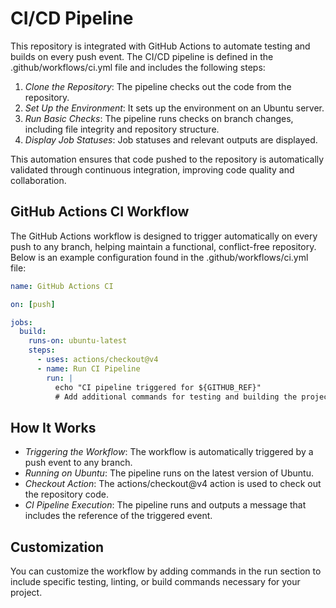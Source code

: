# CI/CD Pipeline

This repository is integrated with GitHub Actions to automate testing and builds on every push event. The CI/CD pipeline is defined in the .github/workflows/ci.yml file and includes the following steps:

1. *Clone the Repository*: The pipeline checks out the code from the repository.
2. *Set Up the Environment*: It sets up the environment on an Ubuntu server.
3. *Run Basic Checks*: The pipeline runs checks on branch changes, including file integrity and repository structure.
4. *Display Job Statuses*: Job statuses and relevant outputs are displayed.

This automation ensures that code pushed to the repository is automatically validated through continuous integration, improving code quality and collaboration.

## GitHub Actions CI Workflow

The GitHub Actions workflow is designed to trigger automatically on every push to any branch, helping maintain a functional, conflict-free repository. Below is an example configuration found in the .github/workflows/ci.yml file:

```yaml
name: GitHub Actions CI

on: [push]

jobs:
  build:
    runs-on: ubuntu-latest
    steps:
      - uses: actions/checkout@v4
      - name: Run CI Pipeline
        run: |
          echo "CI pipeline triggered for ${GITHUB_REF}"
          # Add additional commands for testing and building the project.
```

## How It Works

- *Triggering the Workflow*: The workflow is automatically triggered by a push event to any branch.
- *Running on Ubuntu*: The pipeline runs on the latest version of Ubuntu.
- *Checkout Action*: The actions/checkout@v4 action is used to check out the repository code.
- *CI Pipeline Execution*: The pipeline runs and outputs a message that includes the reference of the triggered event.

## Customization

You can customize the workflow by adding commands in the run section to include specific testing, linting, or build commands necessary for your project.